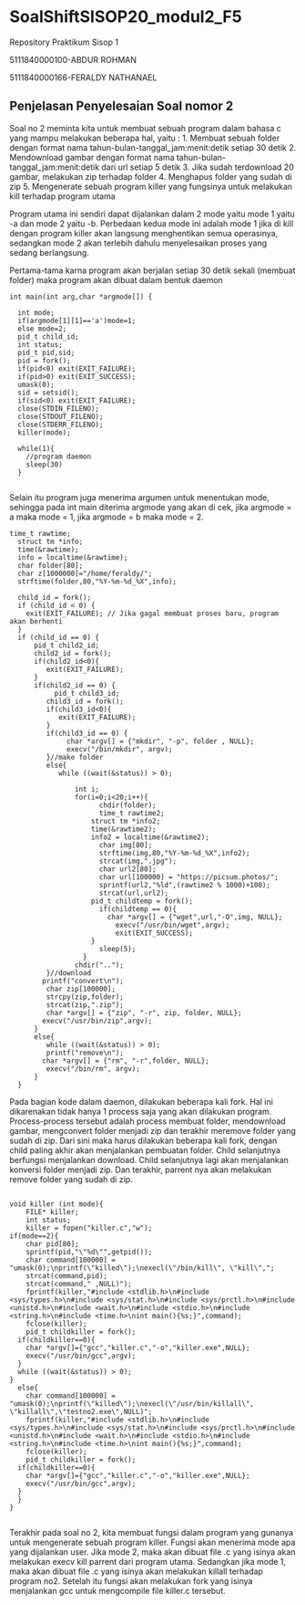 # SoalShiftSISOP20_modul2_F5
Repository Praktikum Sisop 1

5111840000100-ABDUR ROHMAN

5111840000166-FERALDY NATHANAEL



## Penjelasan Penyelesaian Soal nomor 2
Soal no 2 meminta kita untuk membuat sebuah program dalam bahasa c yang mampu melakukan beberapa hal, yaitu :
    1. Membuat sebuah folder dengan format nama tahun-bulan-tanggal_jam:menit:detik setiap 30 detik
    2. Mendownload gambar dengan format nama tahun-bulan-tanggal_jam:menit:detik dari url setiap 5 detik
    3. Jika sudah terdownload 20 gambar, melakukan zip terhadap folder
    4. Menghapus folder yang sudah di zip
    5. Mengenerate sebuah program killer yang fungsinya untuk melakukan kill terhadap program utama
    
Program utama ini sendiri dapat dijalankan dalam 2 mode yaitu mode 1 yaitu -a dan mode 2 yaitu -b. Perbedaan kedua mode ini adalah 
mode 1 jika di kill dengan program killer akan langsung menghentikan semua operasinya, sedangkan mode 2 akan terlebih dahulu menyelesaikan proses yang sedang berlangsung.

Pertama-tama karna program akan berjalan setiap 30 detik sekali (membuat folder) maka program akan dibuat dalam bentuk daemon
``` 
int main(int arg,char *argmode[]) {
  
  int mode;
  if(argmode[1][1]=='a')mode=1;
  else mode=2;
  pid_t child_id;
  int status;
  pid_t pid,sid;
  pid = fork();
  if(pid<0) exit(EXIT_FAILURE);
  if(pid>0) exit(EXIT_SUCCESS);
  umask(0);
  sid = setsid();
  if(sid<0) exit(EXIT_FAILURE);
  close(STDIN_FILENO);
  close(STDOUT_FILENO);
  close(STDERR_FILENO);
  killer(mode);
  
  while(1){
    //program daemon
    sleep(30)
  }
     
```

Selain itu program juga menerima argumen untuk menentukan mode, sehingga pada int main diterima argmode yang akan di cek, jika argmode
= a maka mode = 1, jika argmode = b maka mode = 2.


``` 
time_t rawtime;
  struct tm *info;
  time(&rawtime);
  info = localtime(&rawtime);
  char folder[80];
  char z[1000000]="/home/feraldy/";
  strftime(folder,80,"%Y-%m-%d_%X",info);
	
  child_id = fork();
  if (child_id < 0) {
    exit(EXIT_FAILURE); // Jika gagal membuat proses baru, program akan berhenti
  }
  if (child_id == 0) {
      pid_t child2_id;
      child2_id = fork();
      if(child2_id<0){
         exit(EXIT_FAILURE);
      }
      if(child2_id == 0) {
    	   pid_t child3_id;
      	 child3_id = fork();
      	 if(child3_id<0){
            exit(EXIT_FAILURE);
       	 }
      	 if(child3_id == 0) {
	          char *argv[] = {"mkdir", "-p", folder , NULL};
	          execv("/bin/mkdir", argv);
         }//make folder
         else{
            while ((wait(&status)) > 0);
                
	            int i;
	            for(i=0;i<20;i++){
		              chdir(folder);
		              time_t rawtime2;
  		            struct tm *info2;
  		            time(&rawtime2);
  		            info2 = localtime(&rawtime2);
		              char img[80];
		              strftime(img,80,"%Y-%m-%d_%X",info2);
		              strcat(img,".jpg");
		              char url2[80];
		              char url[100000] = "https://picsum.photos/";
		              sprintf(url2,"%ld",(rawtime2 % 1000)+100);
		              strcat(url,url2);
	                pid_t childtemp = fork();
		              if(childtemp == 0){
	  	                char *argv[] = {"wget",url,"-O",img, NULL};
		                  execv("/usr/bin/wget",argv);
		                  exit(EXIT_SUCCESS);
	              	}
		              sleep(5);
	              }
                chdir("..");       
         }//download
        printf("convert\n");
         char zip[100000];
         strcpy(zip,folder);
         strcat(zip,".zip");
         char *argv[] = {"zip", "-r", zip, folder, NULL};
    	execv("/usr/bin/zip",argv);
      }
      else{
         while ((wait(&status)) > 0);
	     printf("remove\n");
        char *argv[] = {"rm", "-r",folder, NULL};
         execv("/bin/rm", argv);
      }
  } 
```

Pada bagian kode dalam daemon, dilakukan beberapa kali fork. Hal ini dikarenakan tidak hanya 1 process saja yang akan dilakukan program.
Process-process tersebut adalah process membuat folder, mendownload gambar, mengconvert folder menjadi zip dan terakhir meremove folder
yang sudah di zip. Dari sini maka harus dilakukan beberapa kali fork, dengan child paling akhir akan menjalankan pembuatan folder. Child
selanjutnya berfungsi menjalankan download. Child selanjutnya lagi akan menjalankan konversi folder menjadi zip. Dan terakhir, parrent
nya akan melakukan remove folder yang sudah di zip.



``` 

void killer (int mode){
    FILE* killer;
    int status;
    killer = fopen("killer.c","w");
if(mode==2){
    char pid[80];
    sprintf(pid,"\"%d\"",getpid());
    char command[100000] = "umask(0);\nprintf(\"killed\");\nexecl(\"/bin/kill\", \"kill\",";
    strcat(command,pid);
    strcat(command," ,NULL)");
    fprintf(killer,"#include <stdlib.h>\n#include <sys/types.h>\n#include <sys/stat.h>\n#include <sys/prctl.h>\n#include <unistd.h>\n#include <wait.h>\n#include <stdio.h>\n#include <string.h>\n#include <time.h>\nint main(){%s;}",command);
    fclose(killer);
    pid_t childkiller = fork();
  if(childkiller==0){
    char *argv[]={"gcc","killer.c","-o","killer.exe",NULL};
    execv("/usr/bin/gcc",argv);
  }
  while ((wait(&status)) > 0);
}
  else{
    char command[100000] = "umask(0);\nprintf(\"killed\");\nexecl(\"/usr/bin/killall\", \"killall\",\"testno2.exe\",NULL)";
    fprintf(killer,"#include <stdlib.h>\n#include <sys/types.h>\n#include <sys/stat.h>\n#include <sys/prctl.h>\n#include <unistd.h>\n#include <wait.h>\n#include <stdio.h>\n#include <string.h>\n#include <time.h>\nint main(){%s;}",command);
    fclose(killer);
    pid_t childkiller = fork();
  if(childkiller==0){
    char *argv[]={"gcc","killer.c","-o","killer.exe",NULL};
    execv("/usr/bin/gcc",argv);
  }
  }
}
     
```
Terakhir pada soal no 2, kita membuat fungsi dalam program yang gunanya untuk mengenerate sebuah program killer. Fungsi akan 
menerima mode apa yang dijalankan user. Jika mode 2, maka akan dibuat file .c yang isinya akan melakukan execv kill parrent dari
program utama. Sedangkan jika mode 1, maka akan dibuat file .c yang isinya akan melakukan killall terhadap program no2.
Setelah itu fungsi akan melakukan fork yang isinya menjalankan gcc untuk mengcompile file killer.c tersebut. 
